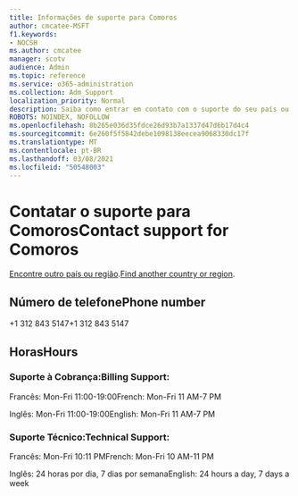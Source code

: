 ```yaml
---
title: Informações de suporte para Comoros
author: cmcatee-MSFT
f1.keywords:
- NOCSH
ms.author: cmcatee
manager: scotv
audience: Admin
ms.topic: reference
ms.service: o365-administration
ms.collection: Adm_Support
localization_priority: Normal
description: Saiba como entrar em contato com o suporte do seu país ou região.
ROBOTS: NOINDEX, NOFOLLOW
ms.openlocfilehash: 8b265e036d35fdce26d93b7a1337d47d6b17d4c4
ms.sourcegitcommit: 6e260f5f5842debe1098138eecea9068330dc17f
ms.translationtype: MT
ms.contentlocale: pt-BR
ms.lasthandoff: 03/08/2021
ms.locfileid: "50548003"
---
```

# <a name="contact-support-for-comoros"></a><span data-ttu-id="9f09a-103">Contatar o suporte para Comoros</span><span class="sxs-lookup"><span data-stu-id="9f09a-103">Contact support for Comoros</span></span>

<span data-ttu-id="9f09a-104">[Encontre outro país ou região](../contact-support-for-business-products.md).</span><span class="sxs-lookup"><span data-stu-id="9f09a-104">[Find another country or region](../contact-support-for-business-products.md).</span></span>

## <a name="phone-number"></a><span data-ttu-id="9f09a-105">Número de telefone</span><span class="sxs-lookup"><span data-stu-id="9f09a-105">Phone number</span></span>
<span data-ttu-id="9f09a-106">+1 312 843 5147</span><span class="sxs-lookup"><span data-stu-id="9f09a-106">+1 312 843 5147</span></span>

## <a name="hours"></a><span data-ttu-id="9f09a-107">Horas</span><span class="sxs-lookup"><span data-stu-id="9f09a-107">Hours</span></span>
### <a name="billing-support"></a><span data-ttu-id="9f09a-108">Suporte à Cobrança:</span><span class="sxs-lookup"><span data-stu-id="9f09a-108">Billing Support:</span></span>

<span data-ttu-id="9f09a-109">Francês: Mon-Fri 11:00-19:00</span><span class="sxs-lookup"><span data-stu-id="9f09a-109">French: Mon-Fri 11 AM-7 PM</span></span>

<span data-ttu-id="9f09a-110">Inglês: Mon-Fri 11:00-19:00</span><span class="sxs-lookup"><span data-stu-id="9f09a-110">English: Mon-Fri 11 AM-7 PM</span></span>

### <a name="technical-support"></a><span data-ttu-id="9f09a-111">Suporte Técnico:</span><span class="sxs-lookup"><span data-stu-id="9f09a-111">Technical Support:</span></span>

<span data-ttu-id="9f09a-112">Francês: Mon-Fri 10:11 PM</span><span class="sxs-lookup"><span data-stu-id="9f09a-112">French: Mon-Fri 10 AM-11 PM</span></span>

<span data-ttu-id="9f09a-113">Inglês: 24 horas por dia, 7 dias por semana</span><span class="sxs-lookup"><span data-stu-id="9f09a-113">English: 24 hours a day, 7 days a week</span></span>

